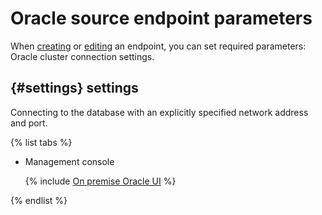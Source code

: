 # Oracle source endpoint parameters

When [creating](../index.md#create) or [editing](../index.md#update) an endpoint, you can set required parameters: Oracle cluster connection settings.

## {#settings} settings

Connecting to the database with an explicitly specified network address and port.

{% list tabs %}

- Management console

   {% include [On premise Oracle UI](../../../../_includes/data-transfer/necessary-settings/ui/on-premise-oracle.md) %}

{% endlist %}
